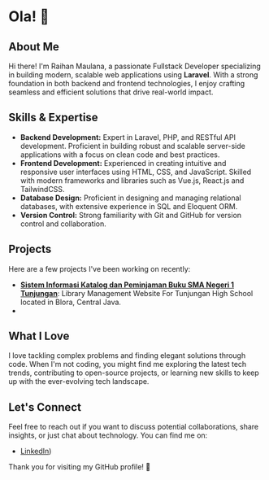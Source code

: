 # Ola! 👋

## About Me

Hi there! I'm Raihan Maulana, a passionate Fullstack Developer specializing in building modern, scalable web applications using **Laravel**. With a strong foundation in both backend and frontend technologies, I enjoy crafting seamless and efficient solutions that drive real-world impact.

## Skills & Expertise

- **Backend Development:** Expert in Laravel, PHP, and RESTful API development. Proficient in building robust and scalable server-side applications with a focus on clean code and best practices.
- **Frontend Development:** Experienced in creating intuitive and responsive user interfaces using HTML, CSS, and JavaScript. Skilled with modern frameworks and libraries such as Vue.js, React.js and TailwindCSS.
- **Database Design:** Proficient in designing and managing relational databases, with extensive experience in SQL and Eloquent ORM.
- **Version Control:** Strong familiarity with Git and GitHub for version control and collaboration.

## Projects

Here are a few projects I've been working on recently:

- **[Sistem Informasi Katalog dan Peminjaman Buku SMA Negeri 1 Tunjungan](https://yasawaskitha.site)**:  Library Management Website For Tunjungan High School located in Blora, Central Java.
- 
## What I Love

I love tackling complex problems and finding elegant solutions through code. When I'm not coding, you might find me exploring the latest tech trends, contributing to open-source projects, or learning new skills to keep up with the ever-evolving tech landscape.

## Let's Connect

Feel free to reach out if you want to discuss potential collaborations, share insights, or just chat about technology. You can find me on:

- [LinkedIn](https://www.linkedin.com/in/raihanmaulana/))

Thank you for visiting my GitHub profile! 🚀

<!--
**raihanmaulana/raihanmaulana** is a ✨ _special_ ✨ repository because its `README.md` (this file) appears on your GitHub profile.

Here are some ideas to get you started:

- 🔭 I’m currently working on ...
- 🌱 I’m currently learning ...
- 👯 I’m looking to collaborate on ...
- 🤔 I’m looking for help with ...
- 💬 Ask me about ...
- 📫 How to reach me: ...
- 😄 Pronouns: ...
- ⚡ Fun fact: ...
-->
